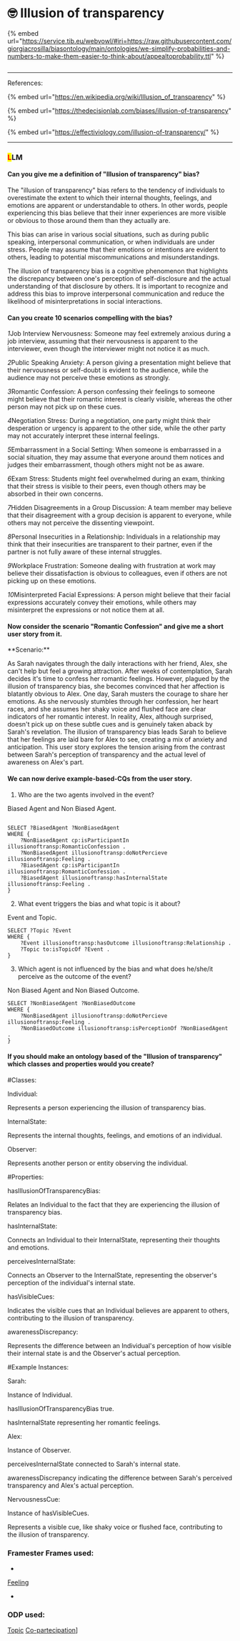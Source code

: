# 🤓 Illusion of transparency

{% embed url="https://service.tib.eu/webvowl/#iri=https://raw.githubusercontent.com/giorgiacrosilla/biasontology/main/ontologies/we-simplify-probabilities-and-numbers-to-make-them-easier-to-think-about/appealtoprobability.ttl" %}

<figure><img src="giorgiabias-appealtoprobability2.drawio.png" alt=""><figcaption></figcaption></figure>


***

References:

{% embed url="https://en.wikipedia.org/wiki/Illusion_of_transparency" %}

{% embed url="https://thedecisionlab.com/biases/illusion-of-transparency" %}

{% embed url="https://effectiviology.com/illusion-of-transparency/" %}

***

### <mark style="color:red;">L</mark>LM

#### Can you give me a definition of "Illusion of transparency" bias?

The "illusion of transparency" bias refers to the tendency of individuals to overestimate the extent to which their internal thoughts, feelings, and emotions are apparent or understandable to others. In other words, people experiencing this bias believe that their inner experiences are more visible or obvious to those around them than they actually are. 

This bias can arise in various social situations, such as during public speaking, interpersonal communication, or when individuals are under stress. People may assume that their emotions or intentions are evident to others, leading to potential miscommunications and misunderstandings. 

The illusion of transparency bias is a cognitive phenomenon that highlights the discrepancy between one's perception of self-disclosure and the actual understanding of that disclosure by others. It is important to recognize and address this bias to improve interpersonal communication and reduce the likelihood of misinterpretations in social interactions. 

#### Can you create 10 scenarios compelling with the bias?

*1*Job Interview Nervousness: Someone may feel extremely anxious during a job interview, assuming that their nervousness is apparent to the interviewer, even though the interviewer might not notice it as much. 

*2*Public Speaking Anxiety: A person giving a presentation might believe that their nervousness or self-doubt is evident to the audience, while the audience may not perceive these emotions as strongly. 

*3*Romantic Confession: A person confessing their feelings to someone might believe that their romantic interest is clearly visible, whereas the other person may not pick up on these cues. 

*4*Negotiation Stress: During a negotiation, one party might think their desperation or urgency is apparent to the other side, while the other party may not accurately interpret these internal feelings. 

*5*Embarrassment in a Social Setting: When someone is embarrassed in a social situation, they may assume that everyone around them notices and judges their embarrassment, though others might not be as aware. 

*6*Exam Stress: Students might feel overwhelmed during an exam, thinking that their stress is visible to their peers, even though others may be absorbed in their own concerns. 

*7*Hidden Disagreements in a Group Discussion: A team member may believe that their disagreement with a group decision is apparent to everyone, while others may not perceive the dissenting viewpoint. 

*8*Personal Insecurities in a Relationship: Individuals in a relationship may think that their insecurities are transparent to their partner, even if the partner is not fully aware of these internal struggles. 

*9*Workplace Frustration: Someone dealing with frustration at work may believe their dissatisfaction is obvious to colleagues, even if others are not picking up on these emotions. 

*10*Misinterpreted Facial Expressions: A person might believe that their facial expressions accurately convey their emotions, while others may misinterpret the expressions or not notice them at all. 


#### Now consider the scenario "Romantic Confession" and give me a short user story from it.

\*\*Scenario:\*\*

As Sarah navigates through the daily interactions with her friend, Alex, she can't help but feel a growing attraction. After weeks of contemplation, Sarah decides it's time to confess her romantic feelings. However, plagued by the illusion of transparency bias, she becomes convinced that her affection is blatantly obvious to Alex. One day, Sarah musters the courage to share her emotions. As she nervously stumbles through her confession, her heart races, and she assumes her shaky voice and flushed face are clear indicators of her romantic interest. In reality, Alex, although surprised, doesn't pick up on these subtle cues and is genuinely taken aback by Sarah's revelation. The illusion of transparency bias leads Sarah to believe that her feelings are laid bare for Alex to see, creating a mix of anxiety and anticipation. This user story explores the tension arising from the contrast between Sarah's perception of transparency and the actual level of awareness on Alex's part. 

#### We can now derive example-based-CQs from the user story.&#x20;

1. Who are the two agents involved in the event?&#x20;

&#x20;       Biased Agent and Non Biased Agent.&#x20;

```sparql

SELECT ?BiasedAgent ?NonBiasedAgent
WHERE {
    ?NonBiasedAgent cp:isParticipantIn illusionoftransp:RomanticConfession .
    ?NonBiasedAgent illusionoftransp:doNotPercieve illusionoftransp:Feeling .
    ?BiasedAgent cp:isParticipantIn illusionoftransp:RomanticConfession .
    ?BiasedAgent illusionoftransp:hasInternalState illusionoftransp:Feeling .
}
```

2. What event triggers the bias and what topic is it about?&#x20;

&#x20;       Event and Topic.&#x20;

```sparql
SELECT ?Topic ?Event
WHERE {
    ?Event illusionoftransp:hasOutcome illusionoftransp:Relationship .
    ?Topic to:isTopicOf ?Event .
}
```

3. Which agent is not influenced by the bias and what does he/she/it perceive as the outcome of the event?&#x20;

&#x20;       Non Biased Agent and Non Biased Outcome.&#x20;

```sparql
SELECT ?NonBiasedAgent ?NonBiasedOutcome
WHERE {
    ?NonBiasedAgent illusionoftransp:doNotPercieve illusionoftransp:Feeling .
    ?NonBiasedOutcome illusionoftransp:isPerceptionOf ?NonBiasedAgent . 
}
```

#### If you should make an ontology based of the "Illusion of transparency" which classes and properties would you create?

#Classes: 

Individual: 

Represents a person experiencing the illusion of transparency bias. 

InternalState: 

Represents the internal thoughts, feelings, and emotions of an individual. 

Observer: 

Represents another person or entity observing the individual. 

#Properties: 

hasIllusionOfTransparencyBias: 

Relates an Individual to the fact that they are experiencing the illusion of transparency bias. 

hasInternalState: 

Connects an Individual to their InternalState, representing their thoughts and emotions. 

perceivesInternalState: 

Connects an Observer to the InternalState, representing the observer's perception of the individual's internal state. 

hasVisibleCues: 

Indicates the visible cues that an Individual believes are apparent to others, contributing to the illusion of transparency. 

awarenessDiscrepancy: 

Represents the difference between an Individual's perception of how visible their internal state is and the Observer's actual perception. 

#Example Instances: 

Sarah: 

Instance of Individual. 

hasIllusionOfTransparencyBias true. 

hasInternalState representing her romantic feelings. 

Alex: 

Instance of Observer. 

perceivesInternalState connected to Sarah's internal state. 

awarenessDiscrepancy indicating the difference between Sarah's perceived transparency and Alex's actual perception. 

NervousnessCue: 

Instance of hasVisibleCues. 

Represents a visible cue, like shaky voice or flushed face, contributing to the illusion of transparency. 
### Framester Frames used:

*
[Feeling](https://w3id.org/framester/data/framestercore/Feeling)
<!---->

* 

### ODP used:


[Topic](http://ontologydesignpatterns.org/wiki/Submissions:Topic)
[Co-partecipation](http://ontologydesignpatterns.org/wiki/Submissions:Co-participation)]



